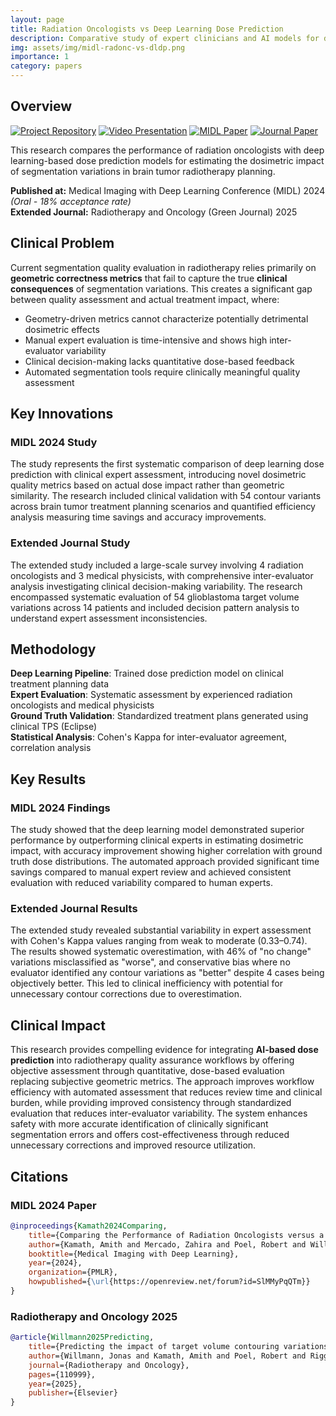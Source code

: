 ```yaml
---
layout: page
title: Radiation Oncologists vs Deep Learning Dose Prediction
description: Comparative study of expert clinicians and AI models for dosimetric impact assessment in radiotherapy
img: assets/img/midl-radonc-vs-dldp.png
importance: 1
category: papers
---
```


## Overview

[![Project Repository](https://img.shields.io/badge/GitHub-Repository-blue?style=flat-square&logo=github)](https://github.com/ubern-mia/radonc-vs-dldp)
[![Video Presentation](https://img.shields.io/badge/Video-MIDL%202024-red?style=flat-square&logo=youtube)](https://youtu.be/Co9yUIAw6H0?t=3587)
[![MIDL Paper](https://img.shields.io/badge/Paper-MIDL%202024-blue?style=flat-square)](https://openreview.net/forum?id=SlMMyPqQTm)
[![Journal Paper](https://img.shields.io/badge/Journal-Green%20Journal-green?style=flat-square)](https://www.sciencedirect.com/science/article/pii/S0167814025045037)

This research compares the performance of radiation oncologists with deep learning-based dose prediction models for estimating the dosimetric impact of segmentation variations in brain tumor radiotherapy planning.

**Published at:** Medical Imaging with Deep Learning Conference (MIDL) 2024 *(Oral - 18% acceptance rate)*  
**Extended Journal:** Radiotherapy and Oncology (Green Journal) 2025

## Clinical Problem

Current segmentation quality evaluation in radiotherapy relies primarily on **geometric correctness metrics** that fail to capture the true **clinical consequences** of segmentation variations. This creates a significant gap between quality assessment and actual treatment impact, where:

- Geometry-driven metrics cannot characterize potentially detrimental dosimetric effects
- Manual expert evaluation is time-intensive and shows high inter-evaluator variability  
- Clinical decision-making lacks quantitative dose-based feedback
- Automated segmentation tools require clinically meaningful quality assessment

## Key Innovations

### MIDL 2024 Study
The study represents the first systematic comparison of deep learning dose prediction with clinical expert assessment, introducing novel dosimetric quality metrics based on actual dose impact rather than geometric similarity. The research included clinical validation with 54 contour variants across brain tumor treatment planning scenarios and quantified efficiency analysis measuring time savings and accuracy improvements.

### Extended Journal Study
The extended study included a large-scale survey involving 4 radiation oncologists and 3 medical physicists, with comprehensive inter-evaluator analysis investigating clinical decision-making variability. The research encompassed systematic evaluation of 54 glioblastoma target volume variations across 14 patients and included decision pattern analysis to understand expert assessment inconsistencies.

## Methodology

**Deep Learning Pipeline**: Trained dose prediction model on clinical treatment planning data  
**Expert Evaluation**: Systematic assessment by experienced radiation oncologists and medical physicists  
**Ground Truth Validation**: Standardized treatment plans generated using clinical TPS (Eclipse)  
**Statistical Analysis**: Cohen's Kappa for inter-evaluator agreement, correlation analysis

## Key Results

### MIDL 2024 Findings
The study showed that the deep learning model demonstrated superior performance by outperforming clinical experts in estimating dosimetric impact, with accuracy improvement showing higher correlation with ground truth dose distributions. The automated approach provided significant time savings compared to manual expert review and achieved consistent evaluation with reduced variability compared to human experts.

### Extended Journal Results
The extended study revealed substantial variability in expert assessment with Cohen's Kappa values ranging from weak to moderate (0.33–0.74). The results showed systematic overestimation, with 46% of "no change" variations misclassified as "worse", and conservative bias where no evaluator identified any contour variations as "better" despite 4 cases being objectively better. This led to clinical inefficiency with potential for unnecessary contour corrections due to overestimation.

## Clinical Impact

This research provides compelling evidence for integrating **AI-based dose prediction** into radiotherapy quality assurance workflows by offering objective assessment through quantitative, dose-based evaluation replacing subjective geometric metrics. The approach improves workflow efficiency with automated assessment that reduces review time and clinical burden, while providing improved consistency through standardized evaluation that reduces inter-evaluator variability. The system enhances safety with more accurate identification of clinically significant segmentation errors and offers cost-effectiveness through reduced unnecessary corrections and improved resource utilization.

## Citations

### MIDL 2024 Paper
```bibtex
@inproceedings{Kamath2024Comparing,
    title={Comparing the Performance of Radiation Oncologists versus a Deep Learning Dose Predictor to Estimate Dosimetric Impact of Segmentation Variations for Radiotherapy},
    author={Kamath, Amith and Mercado, Zahira and Poel, Robert and Willmann, Jonas and Ermi{\c{s}}, Ekin and Riggenbach, Elena and Andratschke, Nicolaus and Reyes, Mauricio},
    booktitle={Medical Imaging with Deep Learning},
    year={2024},
    organization={PMLR},
    howpublished={\url{https://openreview.net/forum?id=SlMMyPqQTm}}
}
```

### Radiotherapy and Oncology 2025
```bibtex
@article{Willmann2025Predicting,
    title={Predicting the impact of target volume contouring variations on the organ at risk dose: results of a qualitative survey},
    author={Willmann, Jonas and Kamath, Amith and Poel, Robert and Riggenbach, Elena and Mose, Lucas and Bertholet, Jenny and Muller, Silvan and Schmidhalter, Daniel and Andratschke, Nicolaus and Ermi{\c{s}}, Ekin and others},
    journal={Radiotherapy and Oncology},
    pages={110999},
    year={2025},
    publisher={Elsevier}
}
```
